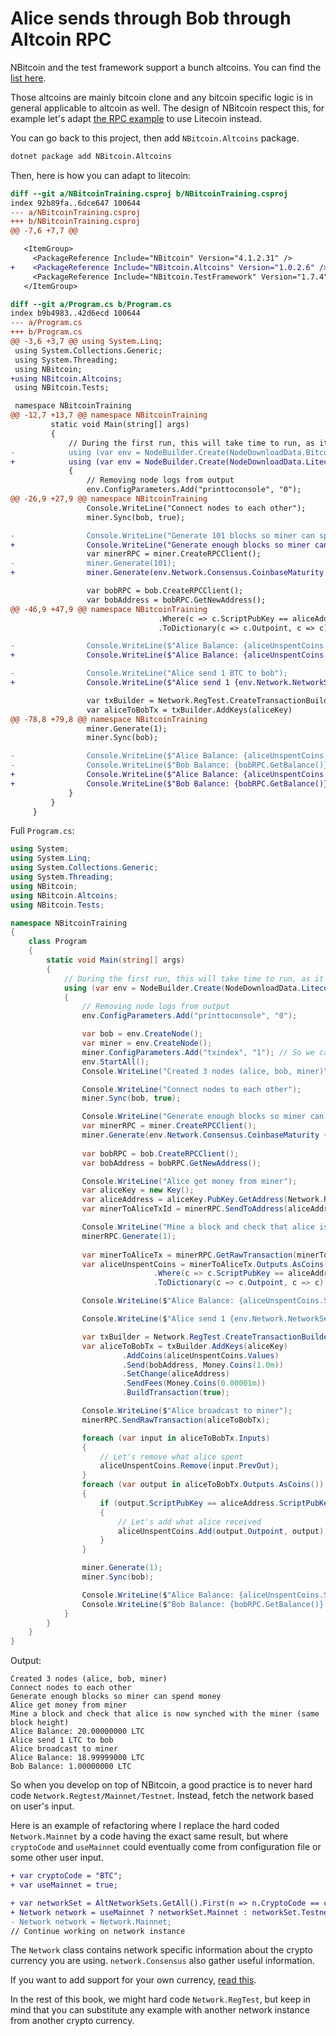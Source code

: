 # Alice sends through Bob through Altcoin RPC

NBitcoin and the test framework support a bunch altcoins. You can find the [list here](https://github.com/MetacoSA/NBitcoin/blob/master/NBitcoin.Altcoins/README.md).

Those altcoins are mainly bitcoin clone and any bitcoin specific logic is in general applicable to altcoin as well.
The design of NBitcoin respect this, for example let's adapt [the RPC example](RPC.md) to use Litecoin instead.

You can go back to this project, then add `NBitcoin.Altcoins` package.

```bash
dotnet package add NBitcoin.Altcoins
```
Then, here is how you can adapt to litecoin:
```diff
diff --git a/NBitcoinTraining.csproj b/NBitcoinTraining.csproj
index 92b89fa..6dce647 100644
--- a/NBitcoinTraining.csproj
+++ b/NBitcoinTraining.csproj
@@ -7,6 +7,7 @@

   <ItemGroup>
     <PackageReference Include="NBitcoin" Version="4.1.2.31" />
+    <PackageReference Include="NBitcoin.Altcoins" Version="1.0.2.6" />
     <PackageReference Include="NBitcoin.TestFramework" Version="1.7.4" />
   </ItemGroup>

diff --git a/Program.cs b/Program.cs
index b9b4983..42d6ecd 100644
--- a/Program.cs
+++ b/Program.cs
@@ -3,6 +3,7 @@ using System.Linq;
 using System.Collections.Generic;
 using System.Threading;
 using NBitcoin;
+using NBitcoin.Altcoins;
 using NBitcoin.Tests;

 namespace NBitcoinTraining
@@ -12,7 +13,7 @@ namespace NBitcoinTraining
         static void Main(string[] args)
         {
             // During the first run, this will take time to run, as it download bitcoin core binaries (more than 40MB)
-            using (var env = NodeBuilder.Create(NodeDownloadData.Bitcoin.v0_18_0, Network.RegTest))
+            using (var env = NodeBuilder.Create(NodeDownloadData.Litecoin.v0_16_3, Litecoin.Instance.Regtest))
             {
                 // Removing node logs from output
                 env.ConfigParameters.Add("printtoconsole", "0");
@@ -26,9 +27,9 @@ namespace NBitcoinTraining
                 Console.WriteLine("Connect nodes to each other");
                 miner.Sync(bob, true);

-                Console.WriteLine("Generate 101 blocks so miner can spend money");
+                Console.WriteLine("Generate enough blocks so miner can spend money");
                 var minerRPC = miner.CreateRPCClient();
-                miner.Generate(101);
+                miner.Generate(env.Network.Consensus.CoinbaseMaturity + 1);

                 var bobRPC = bob.CreateRPCClient();
                 var bobAddress = bobRPC.GetNewAddress();
@@ -46,9 +47,9 @@ namespace NBitcoinTraining
                                 .Where(c => c.ScriptPubKey == aliceAddress.ScriptPubKey)
                                 .ToDictionary(c => c.Outpoint, c => c);

-                Console.WriteLine($"Alice Balance: {aliceUnspentCoins.Select(c => c.Value.TxOut.Value).Sum()}");
+                Console.WriteLine($"Alice Balance: {aliceUnspentCoins.Select(c => c.Value.TxOut.Value).Sum()} {env.Network.NetworkSet.CryptoCode}");

-                Console.WriteLine("Alice send 1 BTC to bob");
+                Console.WriteLine($"Alice send 1 {env.Network.NetworkSet.CryptoCode} to bob");

                 var txBuilder = Network.RegTest.CreateTransactionBuilder();
                 var aliceToBobTx = txBuilder.AddKeys(aliceKey)
@@ -78,8 +79,8 @@ namespace NBitcoinTraining
                 miner.Generate(1);
                 miner.Sync(bob);

-                Console.WriteLine($"Alice Balance: {aliceUnspentCoins.Select(c => c.Value.TxOut.Value).Sum()}");
-                Console.WriteLine($"Bob Balance: {bobRPC.GetBalance()}");
+                Console.WriteLine($"Alice Balance: {aliceUnspentCoins.Select(c => c.Value.TxOut.Value).Sum()} {env.Network.NetworkSet.CryptoCode}");
+                Console.WriteLine($"Bob Balance: {bobRPC.GetBalance()} {env.Network.NetworkSet.CryptoCode}");
             }
         }
     }
```

Full `Program.cs`:

```csharp
using System;
using System.Linq;
using System.Collections.Generic;
using System.Threading;
using NBitcoin;
using NBitcoin.Altcoins;
using NBitcoin.Tests;

namespace NBitcoinTraining
{
    class Program
    {
        static void Main(string[] args)
        {
            // During the first run, this will take time to run, as it download bitcoin core binaries (more than 40MB)
            using (var env = NodeBuilder.Create(NodeDownloadData.Litecoin.v0_16_3, Litecoin.Instance.Regtest))
            {
                // Removing node logs from output
                env.ConfigParameters.Add("printtoconsole", "0");

                var bob = env.CreateNode();
                var miner = env.CreateNode();
                miner.ConfigParameters.Add("txindex", "1"); // So we can query a tx from txid
                env.StartAll();
                Console.WriteLine("Created 3 nodes (alice, bob, miner)");

                Console.WriteLine("Connect nodes to each other");
                miner.Sync(bob, true);

                Console.WriteLine("Generate enough blocks so miner can spend money");
                var minerRPC = miner.CreateRPCClient();
                miner.Generate(env.Network.Consensus.CoinbaseMaturity + 1);
                
                var bobRPC = bob.CreateRPCClient();
                var bobAddress = bobRPC.GetNewAddress();

                Console.WriteLine("Alice get money from miner");
                var aliceKey = new Key();
                var aliceAddress = aliceKey.PubKey.GetAddress(Network.RegTest);
                var minerToAliceTxId = minerRPC.SendToAddress(aliceAddress, Money.Coins(20m));

                Console.WriteLine("Mine a block and check that alice is now synched with the miner (same block height)");
                minerRPC.Generate(1);
                
                var minerToAliceTx = minerRPC.GetRawTransaction(minerToAliceTxId);
                var aliceUnspentCoins = minerToAliceTx.Outputs.AsCoins()
                                .Where(c => c.ScriptPubKey == aliceAddress.ScriptPubKey)
                                .ToDictionary(c => c.Outpoint, c => c);

                Console.WriteLine($"Alice Balance: {aliceUnspentCoins.Select(c => c.Value.TxOut.Value).Sum()} {env.Network.NetworkSet.CryptoCode}");

                Console.WriteLine($"Alice send 1 {env.Network.NetworkSet.CryptoCode} to bob");

                var txBuilder = Network.RegTest.CreateTransactionBuilder();
                var aliceToBobTx = txBuilder.AddKeys(aliceKey)
                         .AddCoins(aliceUnspentCoins.Values)
                         .Send(bobAddress, Money.Coins(1.0m))
                         .SetChange(aliceAddress)
                         .SendFees(Money.Coins(0.00001m))
                         .BuildTransaction(true);

                Console.WriteLine($"Alice broadcast to miner");
                minerRPC.SendRawTransaction(aliceToBobTx);

                foreach (var input in aliceToBobTx.Inputs)
                {
                    // Let's remove what alice spent
                    aliceUnspentCoins.Remove(input.PrevOut);
                }
                foreach (var output in aliceToBobTx.Outputs.AsCoins())
                {
                    if (output.ScriptPubKey == aliceAddress.ScriptPubKey)
                    {
                        // Let's add what alice received
                        aliceUnspentCoins.Add(output.Outpoint, output);
                    }
                }

                miner.Generate(1);
                miner.Sync(bob);

                Console.WriteLine($"Alice Balance: {aliceUnspentCoins.Select(c => c.Value.TxOut.Value).Sum()} {env.Network.NetworkSet.CryptoCode}");
                Console.WriteLine($"Bob Balance: {bobRPC.GetBalance()} {env.Network.NetworkSet.CryptoCode}");
            }
        }
    }
}
```

Output:

```
Created 3 nodes (alice, bob, miner)
Connect nodes to each other
Generate enough blocks so miner can spend money
Alice get money from miner
Mine a block and check that alice is now synched with the miner (same block height)
Alice Balance: 20.00000000 LTC
Alice send 1 LTC to bob
Alice broadcast to miner
Alice Balance: 18.99999000 LTC
Bob Balance: 1.00000000 LTC
```

So when you develop on top of NBitcoin, a good practice is to never hard code `Network.Regtest/Mainnet/Testnet`. Instead, fetch the network based on user's input.

Here is an example of refactoring where I replace the hard coded `Network.Mainnet` by a code having the exact same result, but where `cryptoCode` and `useMainnet` could eventually come from configuration file or some other user input.

```diff
+ var cryptoCode = "BTC";
+ var useMainnet = true;

+ var networkSet = AltNetworkSets.GetAll().First(n => n.CryptoCode == cryptoCode);
+ Network network = useMainnet ? networkSet.Mainnet : networkSet.Testnet;
- Network network = Network.Mainnet;
// Continue working on network instance
```

The `Network` class contains network specific information about the crypto currency you are using. `network.Consensus` also gather useful information.

If you want to add support for your own currency, [read this](https://github.com/MetacoSA/NBitcoin/blob/master/NBitcoin.Altcoins/README.md).

In the rest of this book, we might hard code `Network.RegTest`, but keep in mind that you can substitute any example with another network instance from another crypto currency.
